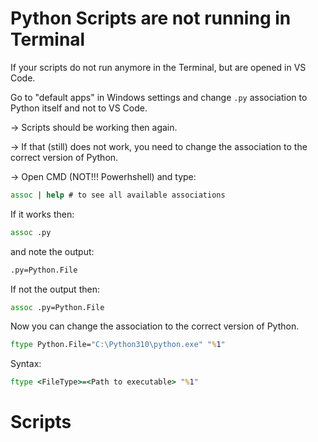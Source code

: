 # Python Scripts are not running in Terminal

If your scripts do not run anymore in the Terminal, but 
are opened in VS Code. 

Go to "default apps" in Windows settings and change `.py` association to Python itself and 
not to VS Code. 

-> Scripts should be working then again.  

-> If that (still) does not work, you need to change the association to the correct version of Python. 

-> Open CMD (NOT!!! Powerhshell) and type:

```cmd
assoc | help # to see all available associations
```

If it works then:
```cmd
assoc .py
```
and note the output:
```cmd
.py=Python.File
```
If not the output then:
```cmd
assoc .py=Python.File
```

Now you can change the association to the correct version of Python.
```cmd
ftype Python.File="C:\Python310\python.exe" "%1"
```

Syntax:
```cmd
ftype <FileType>=<Path to executable> "%1"
```
# Scripts
